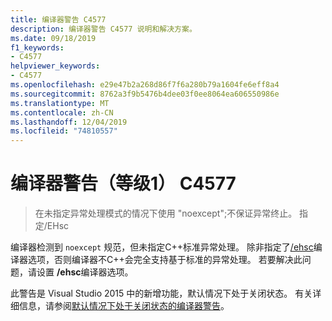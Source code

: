 ```yaml
---
title: 编译器警告 C4577
description: 编译器警告 C4577 说明和解决方案。
ms.date: 09/18/2019
f1_keywords:
- C4577
helpviewer_keywords:
- C4577
ms.openlocfilehash: e29e47b2a268d86f7f6a280b79a1604fe6eff8a4
ms.sourcegitcommit: 8762a3f9b5476b4dee03f0ee8064ea606550986e
ms.translationtype: MT
ms.contentlocale: zh-CN
ms.lasthandoff: 12/04/2019
ms.locfileid: "74810557"
---
```

# <a name="compiler-warning-level-1-c4577"></a>编译器警告（等级1） C4577

> 在未指定异常处理模式的情况下使用 "noexcept";不保证异常终止。 指定/EHsc

编译器检测到 `noexcept` 规范，但未指定C++标准异常处理。 除非指定了[/ehsc](../../build/reference/eh-exception-handling-model.md)编译器选项，否则编译器不C++会完全支持基于标准的异常处理。 若要解决此问题，请设置 **/ehsc**编译器选项。

此警告是 Visual Studio 2015 中的新增功能，默认情况下处于关闭状态。 有关详细信息，请参阅[默认情况下处于关闭状态的编译器警告](../../preprocessor/compiler-warnings-that-are-off-by-default.md)。
